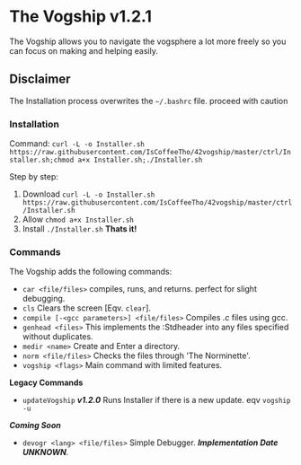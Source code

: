 # The Vogship v1.2.1
The Vogship allows you to navigate the vogsphere a lot more freely so you can focus on making and helping easily.
## Disclaimer
The Installation process overwrites the ``~/.bashrc`` file. proceed with caution
### Installation

Command:
``curl -L -o Installer.sh https://raw.githubusercontent.com/IsCoffeeTho/42vogship/master/ctrl/Installer.sh;chmod a+x Installer.sh;./Installer.sh`` 

Step by step:
1. Download `curl -L -o Installer.sh https://raw.githubusercontent.com/IsCoffeeTho/42vogship/master/ctrl/Installer.sh`
2. Allow `chmod a+x Installer.sh`
3. Install `./Installer.sh`
**Thats it!**

### Commands
The Vogship adds the following commands:
- `car <file/files>` compiles, runs, and returns. perfect for slight debugging.
- `cls` Clears the screen \[Eqv. `clear`\].
- `compile [-<gcc parameters>] <file/files>` Compiles *.c* files using gcc.
- `genhead <files>` This implements the :Stdheader into any files specified without duplicates.
- `medir <name>` Create and Enter a directory.
- `norm <file/files>` Checks the files through 'The Norminette'.
- `vogship <flags>` Main command with limited features.

**Legacy Commands**
- `updateVogship` ___v1.2.0___ Runs Installer if there is a new update. eqv `vogship -u`

***Coming Soon***
- `devogr <lang> <file/files>` Simple Debugger. ___Implementation Date UNKNOWN___.
